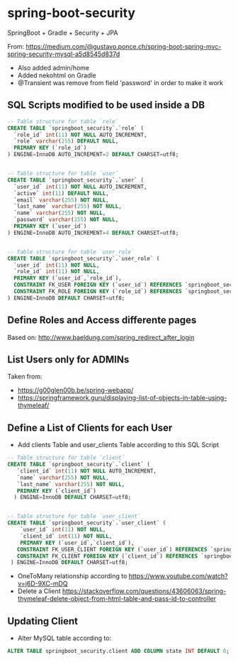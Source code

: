 # spring-boot-security
SpringBoot + Gradle + Security + JPA

From: https://medium.com/@gustavo.ponce.ch/spring-boot-spring-mvc-spring-security-mysql-a5d8545d837d

- Also added admin/home
- Added nekohtml on Gradle
- @Transient was remove from field 'password' in order to make it work

## SQL Scripts modified to be used inside a DB

```sql
-- Table structure for table `role`
CREATE TABLE `springboot_security`.`role` (
  `role_id` int(11) NOT NULL AUTO_INCREMENT,
  `role` varchar(255) DEFAULT NULL,
  PRIMARY KEY (`role_id`)
) ENGINE=InnoDB AUTO_INCREMENT=2 DEFAULT CHARSET=utf8;


-- Table structure for table `user`
CREATE TABLE `springboot_security`.`user` (
  `user_id` int(11) NOT NULL AUTO_INCREMENT,
  `active` int(11) DEFAULT NULL,
  `email` varchar(255) NOT NULL,
  `last_name` varchar(255) NOT NULL,
  `name` varchar(255) NOT NULL,
  `password` varchar(255) NOT NULL,
  PRIMARY KEY (`user_id`)
) ENGINE=InnoDB AUTO_INCREMENT=4 DEFAULT CHARSET=utf8;


-- Table structure for table `user_role`
CREATE TABLE `springboot_security`.`user_role` (
  `user_id` int(11) NOT NULL,
  `role_id` int(11) NOT NULL,
  PRIMARY KEY (`user_id`,`role_id`),
  CONSTRAINT FK_USER FOREIGN KEY (`user_id`) REFERENCES `springboot_security`.`user` (`user_id`),
  CONSTRAINT FK_ROLE FOREIGN KEY (`role_id`) REFERENCES `springboot_security`.`role` (`role_id`)
) ENGINE=InnoDB DEFAULT CHARSET=utf8;
```

## Define Roles and Access differente pages

Based on: http://www.baeldung.com/spring_redirect_after_login


## List Users only for ADMINs

Taken from:
- https://g00glen00b.be/spring-webapp/
- https://springframework.guru/displaying-list-of-objects-in-table-using-thymeleaf/


## Define a List of Clients for each User

- Add clients Table and user_clients Table according to this SQL Script

```sql
-- Table structure for table `client`
CREATE TABLE `springboot_security`.`client` (
   `client_id` int(11) NOT NULL AUTO_INCREMENT,
   `name` varchar(255) NOT NULL,
   `last_name` varchar(255) NOT NULL,
   PRIMARY KEY (`client_id`)
  ) ENGINE=InnoDB DEFAULT CHARSET=utf8;


-- Table structure for table `user_client`
CREATE TABLE `springboot_security`.`user_client` (
    `user_id` int(11) NOT NULL,
    `client_id` int(11) NOT NULL,
    PRIMARY KEY (`user_id`,`client_id`),
   CONSTRAINT FK_USER_CLIENT FOREIGN KEY (`user_id`) REFERENCES `springboot_security`.`user` (`user_id`),
   CONSTRAINT FK_CLIENT FOREIGN KEY (`client_id`) REFERENCES `springboot_security`.`client` (`client_id`)
 ) ENGINE=InnoDB DEFAULT CHARSET=utf8;
```
- OneToMany relationship according to https://www.youtube.com/watch?v=j6D-9XC-mDQ
- Delete a Client https://stackoverflow.com/questions/43606063/spring-thymeleaf-delete-object-from-html-table-and-pass-id-to-controller


## Updating Client

- Alter MySQL table according to:
```sql
ALTER TABLE springboot_security.client ADD COLUMN state INT DEFAULT 0;
```
